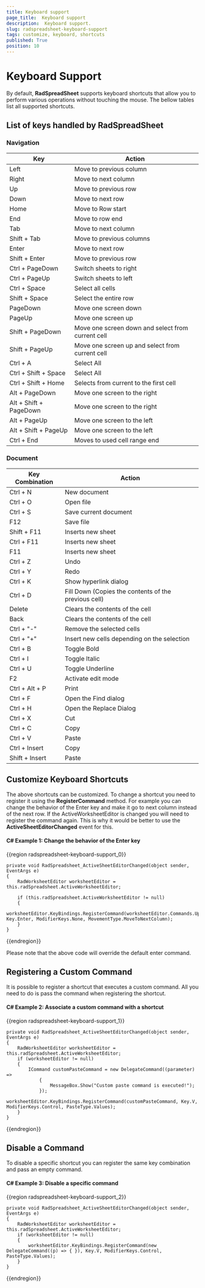 ```yaml
---
title: Keyboard support 
page_title:  Keyboard support 
description:  Keyboard support. 
slug: radspreadsheet-keyboard-support
tags: customize, keyboard, shortcuts
published: True
position: 10
---
```


# Keyboard Support

By default, __RadSpreadSheet__ supports keyboard shortcuts that allow you to perform various operations without touching the mouse. The bellow tables list all supported shortcuts.

## List of keys handled by RadSpreadSheet

### Navigation

|__Key__|__Action__|
|---|---|
|Left|Move to previous column|
|Right|Move to next column|
|Up|Move to previous row|
|Down|Move to next row|
|Home|Move to Row start|
|End|Move to row end|
|Tab|Move to next column|
|Shift + Tab|Move to previous columns|
|Enter|Move to next row|
|Shift + Enter|Move to previous row|
|Ctrl + PageDown|Switch sheets to right|
|Ctrl + PageUp|Switch sheets to left|
|Ctrl + Space|Select all cells|
|Shift + Space|Select the entire row|
|PageDown|Move one screen down|
|PageUp|Move one screen up|
|Shift + PageDown|Move one screen down and select from current cell|
|Shift + PageUp|Move one screen up and select from current cell|
|Ctrl + A|Select All|
|Ctrl + Shift + Space|Select All|
|Ctrl + Shift + Home|Selects from current to the first cell|
|Alt + PageDown|Move one screen to the right|
|Alt + Shift + PageDown|Move one screen to the right|
|Alt + PageUp|Move one screen to the left|
|Alt + Shift + PageUp|Move one screen to the left|
|Ctrl + End|Moves to used cell range end|

### Document

|__Key Combination__|__Action__|
|---|---|
|Ctrl + N|New document|
|Ctrl + O|Open file|
|Ctrl + S|Save current document|
|F12|Save file|
|Shift + F11|Inserts new sheet|
|Ctrl + F11|Inserts new sheet|
|F11|Inserts new sheet|
|Ctrl + Z|Undo|
|Ctrl + Y|Redo|
|Ctrl + K|Show hyperlink dialog|
|Ctrl + D|Fill Down (Copies the contents of the previous cell)   |
|Delete|Clears the contents of the cell|
|Back|Clears the contents of the cell|
|Ctrl + "-"|Remove the selected cells|
|Ctrl + "+"|Insert new cells depending on the selection|
|Ctrl + B|Toggle Bold|
|Ctrl + I|Toggle Italic|
|Ctrl + U|Toggle Underline|
|F2|Activate edit mode|
|Ctrl + Alt + P|Print|
|Ctrl + F|Open the Find dialog|
|Ctrl + H|Open the Replace Dialog|
|Ctrl + X|Cut|
|Ctrl + C|Copy|
|Ctrl + V|Paste|
|Ctrl + Insert|Copy|
|Shift + Insert|Paste|

## Customize Keyboard Shortcuts

The above shortcuts can be customized. To change a shortcut you need to register it using the __RegisterCommand__ method. For example you can change the behavior of the Enter key and make it go to next column instead of the next row. If the ActiveWorksheetEditor is changed you will need to register the command again. This is why it would be better to use the __ActiveSheetEditorChanged__ event for this.

#### __C# Example 1: Change the behavior of the Enter key__
{{region radspreadsheet-keyboard-support_0}}

    private void RadSpreadsheet_ActiveSheetEditorChanged(object sender, EventArgs e)
    {
        RadWorksheetEditor worksheetEditor = this.radSpreadsheet.ActiveWorksheetEditor;

        if (this.radSpreadsheet.ActiveWorksheetEditor != null)
        {
            worksheetEditor.KeyBindings.RegisterCommand(worksheetEditor.Commands.UpdateActiveSelectionRangeCommand, Key.Enter, ModifierKeys.None, MovementType.MoveToNextColumn);
        }
    }
   
{{endregion}}

Please note that the above code will override the default enter command. 

## Registering a Custom Command

It is possible to register a shortcut that executes a custom command. All you need to do is pass the command when registering the shortcut. 

#### __C# Example 2: Associate a custom command with a shortcut__

{{region radspreadsheet-keyboard-support_1}}

    private void RadSpreadsheet_ActiveSheetEditorChanged(object sender, EventArgs e)
    {   
        RadWorksheetEditor worksheetEditor = this.radSpreadsheet.ActiveWorksheetEditor;
        if (worksheetEditor != null)
        {
            ICommand customPasteCommand = new DelegateCommand((parameter) =>
                {
                    MessageBox.Show("Custom paste command is executed!");
                });
            worksheetEditor.KeyBindings.RegisterCommand(customPasteCommand, Key.V, ModifierKeys.Control, PasteType.Values);
        }
    }

{{endregion}}

## Disable a Command

To disable a specific shortcut you can register the same key combination and pass an empty command.

#### __C# Example 3: Disable a specific command__

{{region radspreadsheet-keyboard-support_2}}

    private void RadSpreadsheet_ActiveSheetEditorChanged(object sender, EventArgs e)
    {   
        RadWorksheetEditor worksheetEditor = this.radSpreadsheet.ActiveWorksheetEditor;
        if (worksheetEditor != null)
        {           
            worksheetEditor.KeyBindings.RegisterCommand(new DelegateCommand((p) => { }), Key.V, ModifierKeys.Control, PasteType.Values);
        }
    }

{{endregion}}

